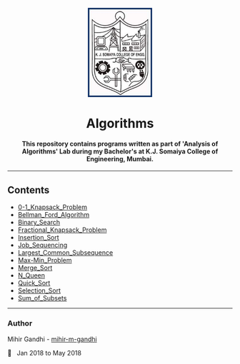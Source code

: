 <p align="center">
 <img height=200px src="./kjsce.jpg" alt="KJSCE">
</p>

<h1 align="center">Algorithms</h1>

<div align="center">
<h4> This repository contains programs written as part of 'Analysis of Algorithms' Lab during my Bachelor's at K.J. Somaiya College of Engineering, Mumbai.</h4>
</div>

------------------------------------------
## Contents

* [0-1_Knapsack_Problem](./0-1_Knapsack_Problem)
* [Bellman_Ford_Algorithm](./Bellman_Ford_Algorithm)
* [Binary_Search](./Binary_Search)
* [Fractional_Knapsack_Problem](./Fractional_Knapsack_Problem)
* [Insertion_Sort](./Insertion_Sort)
* [Job_Sequencing](./Job_Sequencing)
* [Largest_Common_Subsequence](./Largest_Common_Subsequence)
* [Max-Min_Problem](./Max-Min_Problem)
* [Merge_Sort](./Merge_Sort)
* [N_Queen](./N_Queen)
* [Quick_Sort](./Quick_Sort)
* [Selection_Sort](./Selection_Sort)
* [Sum_of_Subsets](./Sum_of_Subsets)

------------------------------------------
### Author
Mihir Gandhi - [mihir-m-gandhi](https://github.com/mihir-m-gandhi)

:date: &nbsp; Jan 2018 to May 2018

